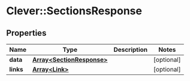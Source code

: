 # Clever::SectionsResponse

## Properties
Name | Type | Description | Notes
------------ | ------------- | ------------- | -------------
**data** | [**Array&lt;SectionResponse&gt;**](SectionResponse.md) |  | [optional] 
**links** | [**Array&lt;Link&gt;**](Link.md) |  | [optional] 



